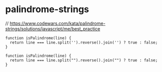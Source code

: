 # palindrome-strings
// https://www.codewars.com/kata/palindrome-strings/solutions/javascript/me/best_practice


```
function isPalindrome(line) {
  return line === line.split('').reverse().join('') ? true : false;
}
```

```
function isPalindrome(line) {
  return line === line.split("").reverse().join("") ? true : false;
}
```
